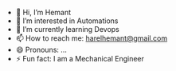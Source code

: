 - 👋 Hi, I’m Hemant
- 👀 I’m interested in Automations
- 🌱 I’m currently learning Devops
- 📫 How to reach me: harelhemant@gmail.com
- 😄 Pronouns: ...
- ⚡ Fun fact: I am a Mechanical Engineer 




